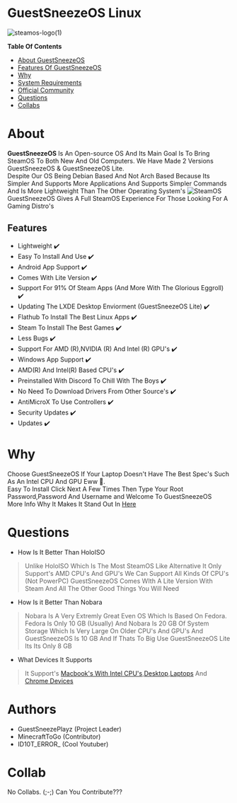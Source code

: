 # GuestSneezeOS Linux
![steamos-logo(1)](https://github.com/GuestSneezeOS/GuestSneezeOS/assets/163439609/5de96186-87d6-41f6-b2e1-1b5dbbe6b844)

**Table Of Contents**
- [About GuestSneezeOS](#about)
- [Features Of GuestSneezeOS](#features)
- [Why](#why)
- [System Requirements](https://github.com/GuestSneezeOS/GuestSneezeOS/wiki/System-Requirements)
- [Official Community](https://github.com/GuestSneezeOS/GuestSneezeOS/discussions)
- [Questions](Questions)
- [Collabs](collab)

# About
**GuestSneezeOS** Is An Open-source OS And Its Main Goal Is To Bring SteamOS To Both New And Old Computers. We Have Made 2 Versions GuestSneezeOS & GuestSneezeOS Lite.
<br>
Despite Our OS Being Debian Based And Not Arch Based Because Its Simpler And Supports More Applications And Supports Simpler Commands And Is More Lightweight Than The Other Operating System's
![SteamOS](https://upload.wikimedia.org/wikipedia/commons/5/59/KDE_Plasma_5.23_on_Steam_Deck_Desktop_screenshot.png)
GuestSneezeOS Gives A Full SteamOS Experience For Those Looking For A Gaming Distro's

Features
-
- Lightweight ✔️
- Easy To Install And Use ✔️
- Android App Support ✔️
- Comes With Lite Version ✔️ 
- Support For 91% Of Steam Apps (And More With The Glorious Eggroll) ✔️
- Updating The LXDE Desktop Enviorment (GuestSneezeOS Lite) ✔️
- Flathub To Install The Best Linux Apps ✔️
- Steam To Install The Best Games ✔️
- Less Bugs ✔️
- Support For AMD (R),NVIDIA (R) And Intel (R) GPU's ✔️
- Windows App Support ✔️
- AMD(R) And Intel(R) Based CPU's ✔️
- Preinstalled With Discord To Chill With The Boys ✔️
- No Need To Download Drivers From Other Source's ✔️
- AntiMicroX To Use Controllers ✔️
- Security Updates ✔️
- Updates ✔️
# Why
Choose GuestSneezeOS If Your Laptop Doesn't Have The Best Spec's Such As An Intel CPU And GPU Eww 🤢.
<br>
Easy To Install Click Next A Few Times Then Type Your Root Password,Password And Username and Welcome To GuestSneezeOS
<br> 
More Info Why It Makes It Stand Out In [Here](https://github.com/GuestSneezeOS/GuestSneezeOS/wiki/OS-Comparison's)
# Questions
- How Is It Better Than HoloISO
> Unlike HoloISO Which Is The Most SteamOS Like Alternative It Only Support's AMD CPU's And GPU's We Can Support All Kinds Of CPU's (Not PowerPC) GuestSneezeOS Comes WIth A Lite Version With Steam And All The Other Good Things You Will Need
- How Is it Better Than Nobara
> Nobara Is A Very Extremly Great Even OS Which Is Based On Fedora. Fedora Is Only 10 GB (Usually) And Nobara Is 20 GB Of System Storage Which Is Very Large On Older CPU's And GPU's And GuestSneezeOS Is 10 GB And If Thats To Big Use GuestSneezeOS Lite Its Its Only 8 GB
- What Devices It Supports
> It Support's [Macbook's With Intel CPU's](https://apple.com),[Desktop](https://www.microsoft.com/en-us/windows/),[Laptops](https://www.microsoft.com/en-us/windows/) And [Chrome Devices](https://chromeenterprise.google/intl/en_ca/devices/)

# Authors
- GuestSneezePlayz (Project Leader)
- MinecraftToGo (Contributor)
- ID10T_ERROR_ (Cool Youtuber)

# Collab
No Collabs. (;-;) Can You Contribute???
